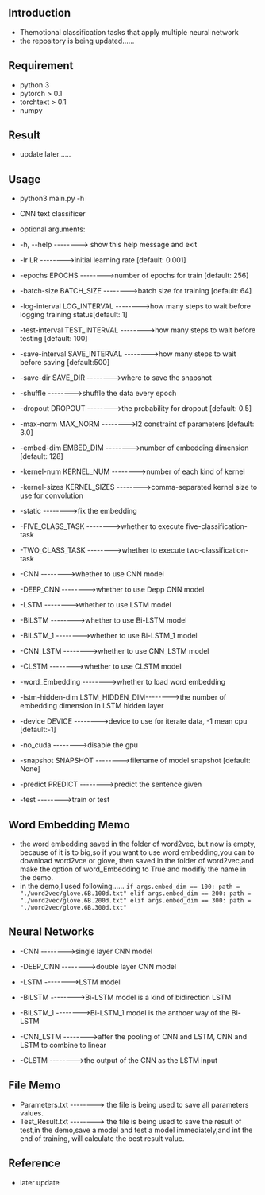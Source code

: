 ## Introduction
* Themotional classification tasks that apply multiple neural network
* the repository is being updated......
## Requirement
* python 3
* pytorch > 0.1
* torchtext > 0.1
* numpy

## Result
* update later......

## Usage


- python3 main.py -h

- CNN text classificer

- optional arguments:
 

-  -h, --help            -------->  show this help message and exit

-  -lr LR                -------->initial learning rate [default: 0.001]

-  -epochs EPOCHS        -------->number of epochs for train [default: 256]

-  -batch-size BATCH_SIZE -------->batch size for training [default: 64]

-  -log-interval LOG_INTERVAL -------->how many steps to wait before logging training status[default: 1]

-  -test-interval TEST_INTERVAL -------->how many steps to wait before testing [default: 100]

-  -save-interval SAVE_INTERVAL -------->how many steps to wait before saving [default:500]

-  -save-dir SAVE_DIR    -------->where to save the snapshot

-  -shuffle              -------->shuffle the data every epoch

-  -dropout DROPOUT      -------->the probability for dropout [default: 0.5]

-  -max-norm MAX_NORM    -------->l2 constraint of parameters [default: 3.0]

-  -embed-dim EMBED_DIM  -------->number of embedding dimension [default: 128]

-  -kernel-num KERNEL_NUM -------->number of each kind of kernel

-  -kernel-sizes KERNEL_SIZES  -------->comma-separated kernel size to use for convolution
  
-  -static               -------->fix the embedding
  
-  -FIVE_CLASS_TASK      -------->whether to execute five-classification-task
 
-  -TWO_CLASS_TASK       -------->whether to execute two-classification-task
  
-  -CNN                  -------->whether to use CNN model
  
-  -DEEP_CNN             -------->whether to use Depp CNN model 

-  -LSTM                 -------->whether to use LSTM model
  
-  -BiLSTM               -------->whether to use Bi-LSTM model
 
-  -BiLSTM_1             -------->whether to use Bi-LSTM_1 model
 
-  -CNN_LSTM             -------->whether to use CNN_LSTM model
  
-  -CLSTM                -------->whether to use CLSTM model  
 
-  -word_Embedding       -------->whether to load word embedding
  
-  -lstm-hidden-dim LSTM_HIDDEN_DIM-------->the number of embedding dimension in LSTM hidden layer
  
-  -device DEVICE        -------->device to use for iterate data, -1 mean cpu [default:-1]
 
-  -no_cuda              -------->disable the gpu
  
-  -snapshot SNAPSHOT    -------->filename of model snapshot [default: None]
 
-  -predict PREDICT      -------->predict the sentence given
 
-  -test                 -------->train or test

## Word Embedding Memo 
- the word embedding saved in the folder of word2vec, but now is empty, because of it is to big,so if you want to use word embedding,you can to download word2vce or glove, then saved in the folder of word2vec,and make the option of word_Embedding to True and modifiy the name in the demo.
- in the demo,I used following......
    `if args.embed_dim == 100:
        path = "./word2vec/glove.6B.100d.txt"
    elif args.embed_dim == 200:
        path = "./word2vec/glove.6B.200d.txt"
    elif args.embed_dim == 300:
        path = "./word2vec/glove.6B.300d.txt"`


## Neural Networks 
-  -CNN                  -------->single layer CNN model
  
-  -DEEP_CNN             -------->double layer CNN model 

-  -LSTM                 -------->LSTM model
  
-  -BiLSTM               -------->Bi-LSTM model is a kind of bidirection LSTM
 
-  -BiLSTM_1             -------->Bi-LSTM_1 model is the anthoer way of the Bi-LSTM
 
-  -CNN_LSTM             -------->after the pooling of CNN and LSTM, CNN and LSTM to combine to linear
  
-  -CLSTM                -------->the output of the CNN as the LSTM input 


## File Memo
- Parameters.txt  --------> the file is being used to save all parameters values.
- Test_Result.txt --------> the file is being used to save the result of test,in the demo,save a model and test a model immediately,and int the end of training, will calculate the best result value.
## Reference 

- later update


